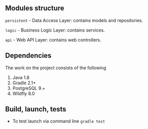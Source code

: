 ## Modules structure

`persistent` - Data Access Layer: contains models and repositories.

`logic` - Business Logic Layer: contains services.

`api` - Web API Layer: contains web controllers.

## Dependencies

The work on the project consists of the following

1. Java 1.8
1. Gradle 2.1+
1. PostgreSQL 9.+
1. Wildfly 8.0

## Build, launch, tests

- To test launch via command line `gradle test`